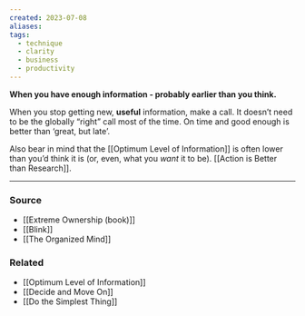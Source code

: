 ```yaml
---
created: 2023-07-08
aliases: 
tags:
  - technique
  - clarity
  - business
  - productivity
---
```

**When you have enough information - probably earlier than you think.**

When you stop getting new, **useful** information, make a call. It doesn’t need to be the globally “right” call most of the time. On time and good enough is better than ‘great, but late’.

Also bear in mind that the [[Optimum Level of Information]] is often lower than you’d think it is (or, even, what you *want* it to be). [[Action is Better than Research]].

****
### Source
- [[Extreme Ownership (book)]]
- [[Blink]]
- [[The Organized Mind]]

### Related
- [[Optimum Level of Information]] 
- [[Decide and Move On]] 
- [[Do the Simplest Thing]]